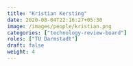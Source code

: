 ```yaml
---
title: "Kristian Kersting"
date: 2020-08-04T22:16:27+05:30
image: /images/people/kristian.png
categories: ["technology-review-board"]
roles: ["TU Darmstadt"]
draft: false
weight: 4
---
```

